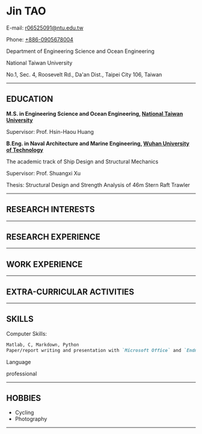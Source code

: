 # Jin **TAO**

E-mail: <r06525091@ntu.edu.tw>

Phone: [+886-0905678004](tel://+886-0905678004)

Department of Engineering Science and Ocean Engineering

National Taiwan University

No.1, Sec. 4, Roosevelt Rd., Da'an Dist., Taipei City 106, Taiwan 

***

## EDUCATION

**M.S. in Engineering Science and Ocean Engineering, [National Taiwan University](http://www.ntu.edu.tw)**

Supervisor: Prof. Hsin-Haou Huang

**B.Eng. in Naval Architecture and Marine Engineering, [Wuhan University of Technology](http://www.whut.edu.cn)**

The academic track of Ship Design and Structural Mechanics

Supervisor: Prof. Shuangxi Xu

Thesis: Structural Design and Strength Analysis of 46m Stern Raft Trawler

***

## RESEARCH INTERESTS

***

## RESEARCH EXPERIENCE



***

## WORK EXPERIENCE

***

## EXTRA-CURRICULAR ACTIVITIES

***

## SKILLS

Computer Skills:

```markdown
Matlab, C, Markdown, Python
Paper/report writing and presentation with `Microsoft Office` and `Endnote`
```
Language 

professional

***

## HOBBIES

- Cycling 
- Photography

***

